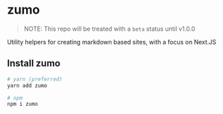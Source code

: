 # zumo

> NOTE: This repo will be treated with a `beta` status until v1.0.0

Utility helpers for creating markdown based sites, with a focus on Next.JS

## Install zumo

```bash
# yarn (preferred)
yarn add zumo

# npm
npm i zumo
```

